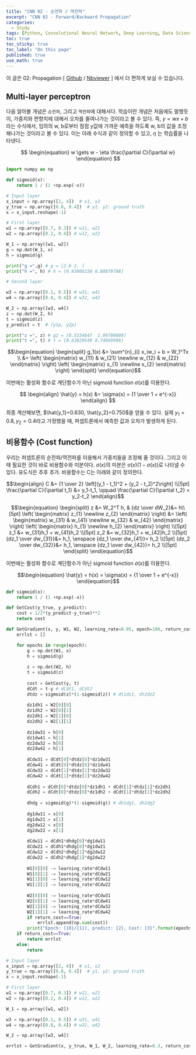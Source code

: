 ```yaml
---
title: "CNN 02 - 순전파 / 역전파"
excerpt: "CNN 02 - Forward/Backward Propagation"
categories:
  - Study
tags: [Python, Convolutional Neural Network, Deep Learning, Data Science]
toc: true
toc_sticky: true
toc_label: "On this page"
published: true
use_math: true
---
```


이 글은 02: Propagation \[ [Github](https://github.com/jinseok-moon/cvstudy/blob/main/02_propagation.ipynb) / [Nbviewer](https://nbviewer.org/github/jinseok-moon/cvstudy/blob/main/02_propagation.ipynb?flush_cache=true) \] 에서 더 편하게 보실 수 있습니다.

## Multi-layer perceptron
다음 알아볼 개념은 `순전파`, 그리고 `역전파`에 대해서다.
학습이란 개념은 처음에도 말했듯이, 가중치와 편향치에 대해서 오차를 줄여나가는 것이라고 볼 수 있다.
즉, $y=wx+b$라는 수식에서, 임의의 w, b로부터 점점 y값에 가까운 예측을 하도록 w, b의 값을 조정해나가는 것이라고 볼 수 있다.
이는 아래 수식과 같이 정의할 수 있고, $\eta$ 는 학습률을 나타낸다.

$$
\begin{equation}
w \gets w - \eta \frac{\partial C}{\partial w}
\end{equation}
$$

```python
import numpy as np

def sigmoid(x):
    return 1 / (1 +np.exp(-x))

# Input layer
x_input = np.array([2, 4])  # x1, x2
y_true = np.array([0.8, 0.4])  # y1. y2: ground truth
x = x_input.reshape(-1)

# First layer
w1 = np.array([0.7, 0.3]) # w11, w21
w2 = np.array([0.2, 0.4]) # w12, w22

W_1 = np.array([w1, w2])
g = np.dot(W_1, x)
h = sigmoid(g)

print("g =",g) # g = [2.6 2. ]
print("h =", h) # h = [0.93086158 0.88079708]
```

```python
# Second layer

w3 = np.array([0.1, 0.5]) # w31, w41
w4 = np.array([0.8, 0.4]) # w32, w42

W_2 = np.array([w3, w4])
z = np.dot(W_2, h)
t = sigmoid(z)
y_predict = t  # [y1p, y2p]

print("z =", z) # g2 = [0.5334847  1.09700809]
print("t =", t) # t = [0.63029549 0.74969909]
```

$$\begin{equation}
\begin{split}
g_1(x) &=  \sum^{n}_{i} x_iw_i + b = W_1^Tx \\
    &= \left( \begin{matrix}  w_{11} & w_{21} \newline w_{12} & w_{22} \end{matrix} \right) \left( \begin{matrix}  x_{1} \newline x_{2} \end{matrix} \right)
\end{split}
\end{equation}$$

이번에는 활성화 함수로 계단함수가 아닌 sigmoid function $\sigma(x)$를 이용한다.

$$
\begin{align}
\hat{y} = h(x) &= \sigma(x) = {1 \over 1 + e^{-x}}
\end{align}
$$

최종 계산해보면, $\hat{y_1}=0.630, \hat{y_2}=0.750$을 얻을 수 있다. 실제 $y_1=0.8, y_2=0.4$라고 가정했을 때, 퍼셉트론에서 예측한 값과 오차가 발생하게 된다.

## 비용함수 (Cost function)

우리는 퍼셉트론의 순전파/역전파를 이용해서 가중치들을 조정해 줄 것이다. 그리고 이 때 필요한 것이 바로 비용함수와 미분이다.
$\sigma(x)$의 미분은 $\sigma(x)(1-\sigma(x)$)로 나타낼 수 있다. 유도식은 추후 추가.
비용함수는 C는 아래와 같이 정의한다. 

$$\begin{align}
C &= {1 \over 2} \left[(y_1 - t_1)^2 + (y_2 - t_2)^2\right]  \\[5pt]
\frac{\partial C}{\partial t_1} &= y_1-t_1, \qquad \frac{\partial C}{\partial t_2} = y_2-t_2 
\end{align}$$

$$\begin{equation}
\begin{split}
z &= W_2^T h, & {dz \over dW_2}&= h\\[5pt]
\left( \begin{matrix}  z_{1} \newline z_{2} \end{matrix} \right)  &=  \left( \begin{matrix} w_{31} & w_{41} \newline w_{32} & w_{42} \end{matrix} \right) \left( \begin{matrix}  h_{1} \newline h_{2} \end{matrix} \right) \\[5pt]
z_1 &= w_{31}h_1 + w_{41}h_2 \\[5pt]
z_2 &= w_{32}h_1 + w_{42}h_2 \\[5pt]
{dz_1 \over dw_{31}}&= h_1, \enspace {dz_1 \over dw_{41}}= h_2 \\[5pt]
{dz_2 \over dw_{32}}&= h_1, \enspace {dz_1 \over dw_{42}}= h_2 \\[5pt]
\end{split}
\end{equation}$$

이번에는 활성화 함수로 계단함수가 아닌 sigmoid function $\sigma(x)$를 이용한다.

$$\begin{equation}
\hat{y} = h(x) = \sigma(x) = {1 \over 1 + e^{-x}}
\end{equation}$$

```python
def sigmoid(x):
    return 1 / (1 +np.exp(-x))

def GetCost(y_true, y_predict):
    cost = 1/2*(y_predict-y_true)**2
    return cost

def GetGradient(x, y, W1, W2, learning_rate=0.05, epoch=100, return_cost=False):
    errlst = []

    for epochs in range(epoch):
        g = np.dot(W1, x)
        h = sigmoid(g)
        
        z = np.dot(W2, h)
        t = sigmoid(z)
        
        cost = GetCost(y, t)
        dCdt = t-y # dCdt1, dCdt2
        dtdz = sigmoid(z)*(1-sigmoid(z)) # dt1dz1, dt2dz2
        
        dz1dh1 = W2[0][0]
        dz1dh2 = W2[0][1]
        dz2dh1 = W2[1][0]
        dz2dh2 = W2[1][1]
        
        dz1dw31 = h[0]
        dz1dw41 = h[1]
        dz2dw32 = h[0]
        dz2dw42 = h[1]
        
        dCdw31 = dCdt[0]*dtdz[0]*dz1dw31
        dCdw41 = dCdt[0]*dtdz[0]*dz1dw41
        dCdw32 = dCdt[1]*dtdz[1]*dz2dw32
        dCdw42 = dCdt[1]*dtdz[1]*dz2dw42
        
        dCdh1 = dCdt[0]*dtdz[0]*dz1dh1 + dCdt[1]*dtdz[1]*dz2dh1
        dCdh2 = dCdt[0]*dtdz[0]*dz1dh2 + dCdt[1]*dtdz[1]*dz2dh2
        
        dhdg = sigmoid(g)*(1-sigmoid(g)) # dh1dg1, dh2dg2
        
        dg1dw11 = x[0]
        dg1dw21 = x[1]
        dg2dw12 = x[0]
        dg2dw22 = x[1]
        
        dCdw11 = dCdh1*dhdg[0]*dg1dw11
        dCdw21 = dCdh1*dhdg[0]*dg1dw21
        dCdw12 = dCdh2*dhdg[1]*dg2dw12
        dCdw22 = dCdh2*dhdg[1]*dg2dw22
        
        W1[0][0] -= learning_rate*dCdw11
        W1[0][1] -= learning_rate*dCdw21
        W1[1][0] -= learning_rate*dCdw12
        W1[1][1] -= learning_rate*dCdw22
        
        W2[0][0] -= learning_rate*dCdw31
        W2[0][1] -= learning_rate*dCdw41
        W2[1][0] -= learning_rate*dCdw32
        W2[1][1] -= learning_rate*dCdw42
        if return_cost==True:
            errlst.append(np.sum(cost))
        print("Epoch: [{0}/{1}], predict: {2}, Cost: {3}".format(epochs, epoch,t ,  np.sum(cost)))
    if return_cost==True:
        return errlst
    else:
        return 
```

```python
# Input layer
x_input = np.array([2, 4])  # x1, x2
y_true = np.array([0.8, 0.4])  # y1. y2: ground truth
x = x_input.reshape(-1)

# First layer
w1 = np.array([0.7, 0.3]) # w11, w21
w2 = np.array([0.2, 0.4]) # w12, w22

W_1 = np.array([w1, w2])

w3 = np.array([0.1, 0.5]) # w31, w41
w4 = np.array([0.8, 0.4]) # w32, w42

W_2 = np.array([w3, w4])

errlst = GetGradient(x, y_true, W_1, W_2, learning_rate=0.3, return_cost=True)
```